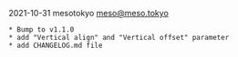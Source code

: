 2021-10-31  mesotokyo <meso@meso.tokyo>

	* Bump to v1.1.0
	* add "Vertical align" and "Vertical offset" parameter
	* add CHANGELOG.md file
